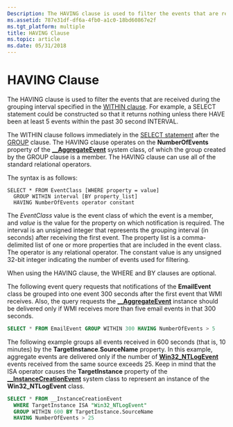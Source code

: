 ```yaml
---
Description: The HAVING clause is used to filter the events that are received during the grouping interval specified in the WITHIN clause.
ms.assetid: 787e31df-df6a-4fb0-a1c0-18bd60867e2f
ms.tgt_platform: multiple
title: HAVING Clause
ms.topic: article
ms.date: 05/31/2018
---
```


# HAVING Clause

The HAVING clause is used to filter the events that are received during the grouping interval specified in the [WITHIN clause](within-clause.md). For example, a SELECT statement could be constructed so that it returns nothing unless there HAVE been at least 5 events within the past 30 second INTERVAL.

The WITHIN clause follows immediately in the [SELECT statement](select-statement-for-event-queries.md) after the [GROUP](group-clause.md) clause. The HAVING clause operates on the **NumberOfEvents** property of the [**\_\_AggregateEvent**](--aggregateevent.md) system class, of which the group created by the GROUP clause is a member. The HAVING clause can use all of the standard relational operators.

The syntax is as follows:

``` syntax
SELECT * FROM EventClass [WHERE property = value] 
  GROUP WITHIN interval [BY property_list]
  HAVING NumberOfEvents operator constant
```

The *EventClass* value is the event class of which the event is a member, and *value* is the value for the property on which notification is required. The interval is an unsigned integer that represents the grouping interval (in seconds) after receiving the first event. The property list is a comma-delimited list of one or more properties that are included in the event class. The operator is any relational operator. The constant value is any unsigned 32-bit integer indicating the number of events used for filtering.

When using the HAVING clause, the WHERE and BY clauses are optional.

The following event query requests that notifications of the **EmailEvent** class be grouped into one event 300 seconds after the first event that WMI receives. Also, the query requests the [**\_\_AggregateEvent**](--aggregateevent.md) instance should be delivered only if WMI receives more than five email events in that 300 seconds.


```sql
SELECT * FROM EmailEvent GROUP WITHIN 300 HAVING NumberOfEvents > 5
```



The following example groups all events received in 600 seconds (that is, 10 minutes) by the **TargetInstance**.**SourceName** property. In this example, aggregate events are delivered only if the number of [**Win32\_NTLogEvent**](https://docs.microsoft.com/previous-versions/windows/desktop/eventlogprov/win32-ntlogevent) events received from the same source exceeds 25. Keep in mind that the ISA operator causes the **TargetInstance** property of the [**\_\_InstanceCreationEvent**](--instancecreationevent.md) system class to represent an instance of the **Win32\_NTLogEvent** class.


```sql
SELECT * FROM __InstanceCreationEvent 
  WHERE TargetInstance ISA "Win32_NTLogEvent" 
  GROUP WITHIN 600 BY TargetInstance.SourceName
  HAVING NumberOfEvents > 25
```



 

 




